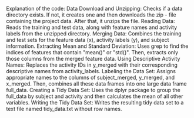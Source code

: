 Explanation of the code:
Data Download and Unzipping: Checks if a data directory exists. If not, it creates one and then downloads the zip - file containing the project data. After that, it unzips the file.
Reading Data: Reads the training and test data, along with feature names and activity labels from the unzipped directory.
Merging Data: Combines the training and test sets for the feature data (x), activity labels (y), and subject information.
Extracting Mean and Standard Deviation: Uses grep to find the indices of features that contain "mean()" or "std()". Then, extracts only those columns from the merged feature data.
Using Descriptive Activity Names: Replaces the activity IDs in y_merged with their corresponding descriptive names from activity_labels.
Labeling the Data Set: Assigns appropriate names to the columns of subject_merged, y_merged, and x_merged. Then, combines all these data frames into one large data frame full_data.
Creating a Tidy Data Set: Uses the dplyr package to group the full_data by subject and activity and then calculates the mean of all other variables.
Writing the Tidy Data Set: Writes the resulting tidy data set to a text file named tidy_data.txt without row names.
